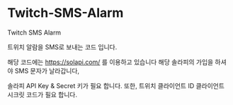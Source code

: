 # Twitch-SMS-Alarm
Twitch SMS Alarm


트위치 알람을 SMS로 보내는 코드 입니다.

해당 코드에는 
https://solapi.com/
를 이용하고 있습니다 해당 솔라피의 가입을 하셔야 SMS 문자가 날라갑니다,

솔라피 API Key & Secret 키가 필요 합니다.
또한, 트위치 클라이언트 ID 클라이언트 시크릿 코드가 필요 합니다.
